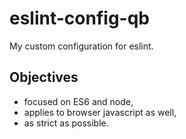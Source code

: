 # eslint-config-qb

My custom configuration for eslint.

## Objectives
- focused on ES6 and node,
- applies to browser javascript as well,
- as strict as possible.
